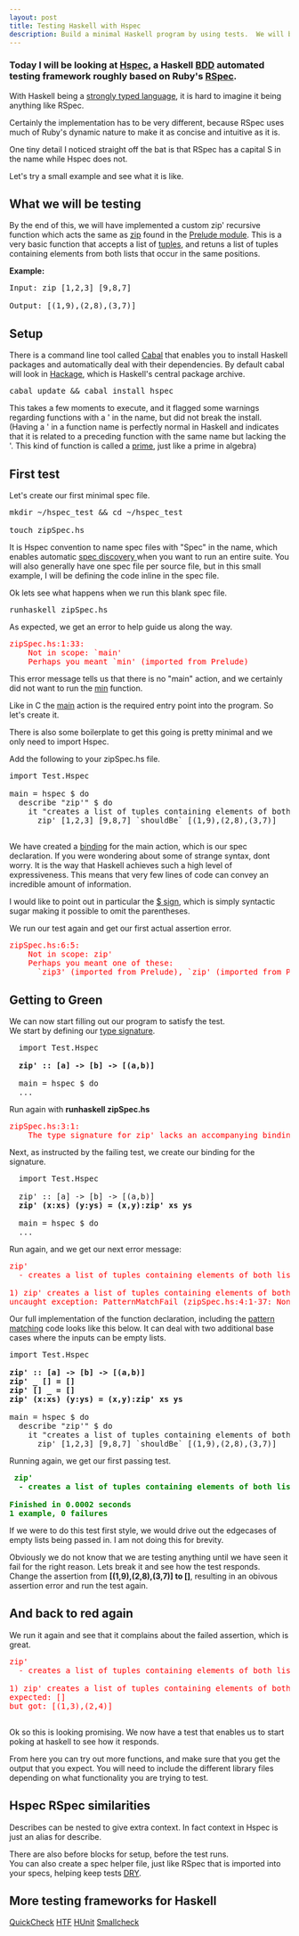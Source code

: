 ```yaml
---
layout: post
title: Testing Haskell with Hspec
description: Build a minimal Haskell program by using tests.  We will be looking at Hspec, and building our own version of the zip function.
---
```


### Today I will be looking at <a href="http://hspec.github.io" target="_blank">Hspec</a>, a Haskell <a href="http://en.wikipedia.org/wiki/Behavior-driven_development" target="_blank">BDD</a> automated testing framework roughly based on Ruby's <a href="http://rspec.info/" target="_blank">RSpec</a>.

With Haskell being a <a href="http://www.haskell.org/haskellwiki/Typing" target="_blank">strongly typed language</a>, it is hard to imagine it being anything like RSpec.

Certainly the implementation has to be very different, because RSpec uses much of Ruby's dynamic nature to make it as concise and intuitive as it is.

One tiny detail I noticed straight off the bat is that RSpec has a capital S in the name while Hspec does not.

Let's try a small example and see what it is like.

What we will be testing
------------------------

By the end of this, we will have implemented a custom zip' recursive function which acts the same as <a href="http://www.haskell.org/hoogle/?hoogle=zip" target="_blank">zip</a> found in the <a href="http://www.haskell.org/onlinereport/standard-prelude.html" target="_blank">Prelude module</a>.
This is a very basic function that accepts a list of <a href="http://hackage.haskell.org/package/base-4.6.0.1/docs/Data-Tuple.html" target="_blank">tuples</a>, and retuns a list of tuples containing elements from both lists that occur in the same
positions.

<strong>Example:</strong>

<pre>
Input: zip [1,2,3] [9,8,7]

Output: [(1,9),(2,8),(3,7)]
</pre>

Setup
------

  There is a command line tool called <a href="http://www.haskell.org/cabal/" target="_blank">Cabal</a> that enables you to install Haskell packages and automatically deal with their dependencies.  By default cabal will look in <a href="http://hackage.haskell.org/" target="_blank">Hackage</a>, which is Haskell's central package archive.

  <pre>cabal update &amp;&amp; cabal install hspec</pre>

  This takes a few moments to execute, and it flagged some warnings regarding functions with a ' in the name, but did not break the install.
  (Having a ' in a function name is perfectly normal in Haskell and indicates that it is related to a preceding function with the same name but lacking the '.  This kind of function is called a <a href="http://stackoverflow.com/questions/10363206/what-does-apostrophe-means-in-haskell" target="_blank">prime</a>, just like a prime in algebra)

First test
-----------
  Let's create our first minimal spec file.

  <pre>mkdir ~/hspec_test &amp;&amp; cd ~/hspec_test<br />
touch zipSpec.hs</pre>


  It is Hspec convention to name spec files with "Spec" in the name, which enables automatic <a href="http://hspec.github.io/hspec-discover.html" target="_blank">spec discovery </a> when you want to run an entire suite.  You will also generally have one spec file per source file, but in this small example, I will be defining the code inline in the spec file.

  Ok lets see what happens when we run this blank spec file.

  <pre>runhaskell zipSpec.hs</pre>

  As expected, we get an error to help guide us along the way.

<pre style='color:red'>zipSpec.hs:1:33:
    Not in scope: `main'
    Perhaps you meant `min' (imported from Prelude)
</pre>

This error message tells us that there is no "main" action, and we certainly did not want to run the <a href="http://zvon.org/other/haskell/Outputprelude/min_f.html" target="_blank">min</a> function.

Like in C the <a href="https://publib.boulder.ibm.com/infocenter/comphelp/v8v101/index.jsp?topic=%2Fcom.ibm.xlcpp8a.doc%2Flanguage%2Fref%2Fmainf.htm" target="_blank">main</a> action is the required entry point into the program.  So let's create it.
<p>There is also some boilerplate to get this going is pretty minimal and we only need to import Hspec.</p>
Add the following to your zipSpec.hs file.

<pre>
import Test.Hspec

main = hspec $ do
  describe "zip'" $ do
    it "creates a list of tuples containing elements of both lists occuring in the same position" $ do
      zip' [1,2,3] [9,8,7] `shouldBe` [(1,9),(2,8),(3,7)]

</pre>

We have created a <a href="http://www.haskell.org/tutorial/monads.html" target="_blank">binding</a> for the main action, which is our spec declaration.
If you were wondering about some of strange syntax, dont worry.  It is the way that Haskell achieves such a high level of expressiveness.
This means that very few lines of code can convey an incredible amount of information.

I would like to point out in particular the <a href="http://stackoverflow.com/questions/940382/haskell-difference-between-dot-and-dollar-sign" target="_blank">$ sign</a>, which is simply syntactic sugar making it possible to omit the parentheses.

<p>We run our test again and get our first actual assertion error.</p>

<pre style='color:red'>
zipSpec.hs:6:5:
    Not in scope: zip'
    Perhaps you meant one of these:
      `zip3' (imported from Prelude), `zip' (imported from Prelude)
</pre>


Getting to Green
-----------------

We can now start filling out our program to satisfy the test.<br />
We start by defining our <a href="http://www.haskell.org/haskellwiki/Type_signature" target="_blank">type signature</a>.

<pre>
  import Test.Hspec

  <strong>zip' :: [a] -> [b] -> [(a,b)]</strong>

  main = hspec $ do
  ...
</pre>

Run again with <strong>runhaskell zipSpec.hs</strong>

<pre style='color:red'>
zipSpec.hs:3:1:
    The type signature for zip' lacks an accompanying binding
</pre>

Next, as instructed by the failing test, we create our binding for the signature.

<pre>
  import Test.Hspec

  zip' :: [a] -> [b] -> [(a,b)]
  <strong>zip' (x:xs) (y:ys) = (x,y):zip' xs ys</strong>

  main = hspec $ do
  ...
</pre>

Run again, and we get our next error message:

<pre style='color:red'>
zip'
  - creates a list of tuples containing elements of both lists occuring in the same position FAILED [1]

1) zip' creates a list of tuples containing elements of both lists occuring in the same position
uncaught exception: PatternMatchFail (zipSpec.hs:4:1-37: Non-exhaustive patterns in function zip')
</pre>

Our full implementation of the function declaration, including the <a href="http://www.haskell.org/tutorial/patterns.html" target="_blank">pattern matching</a> code looks like this below.  It can deal with two additional base cases where the inputs can be empty lists.

<pre>
import Test.Hspec

<strong>zip' :: [a] -> [b] -> [(a,b)]
zip' _ [] = []
zip' [] _ = []
zip' (x:xs) (y:ys) = (x,y):zip' xs ys</strong>

main = hspec $ do
  describe "zip'" $ do
    it "creates a list of tuples containing elements of both lists occuring in the same position" $ do
      zip' [1,2,3] [9,8,7] `shouldBe` [(1,9),(2,8),(3,7)]
</pre>

Running again, we get our first passing test.

<pre style='color:green;font-weight:bold'>
 zip'
  - creates a list of tuples containing elements of both lists occuring in the same position

Finished in 0.0002 seconds
1 example, 0 failures
</pre>

<p>If we were to do this test first style, we would drive out the edgecases of empty lists being passed in.  I am not doing this for brevity.</p>

Obviously we do not know that we are testing anything until we have seen it fail for the right reason. Lets break it and see how the test responds.
Change the assertion from <strong>[(1,9),(2,8),(3,7)] to []</strong>, resulting in an obivous assertion error and run the test again.

And back to red again
----------------------

We run it again and see that it complains about the failed assertion, which is great.

<pre style="color:red">
zip'
  - creates a list of tuples containing elements of both lists occuring in the same position FAILED [1]

1) zip' creates a list of tuples containing elements of both lists occuring in the same position
expected: []
but got: [(1,3),(2,4)]
 </pre>

Ok so this is looking promising.  We now have a test that enables us to start poking at haskell to see how it responds.

From here you can try out more functions, and make sure that you get the output that you expect.  You will need to include the different library files
depending on what functionality you are trying to test.

Hspec RSpec similarities
-------------------------

<p>Describes can be nested to give extra context.  In fact context in Hspec is just an alias for describe.</p>
There are also before blocks for setup, before the test runs.<br />
You can also create a spec helper file, just like RSpec that is imported into your specs, helping keep tests <a href="http://en.wikipedia.org/wiki/Don%27t_repeat_yourself" target="_blank">DRY</a>.

More testing frameworks for Haskell
------------------------------------
<a href="http://www.haskell.org/haskellwiki/Introduction_to_QuickCheck1" target="_blank">QuickCheck</a>
<a href="http://hackage.haskell.org/package/HTF" target="_blank">HTF</a>
<a href="http://hackage.haskell.org/package/test-framework-hunit" target="_blank">HUnit</a>
<a href="http://hackage.haskell.org/package/smallcheck" target="_blank">Smallcheck</a>
